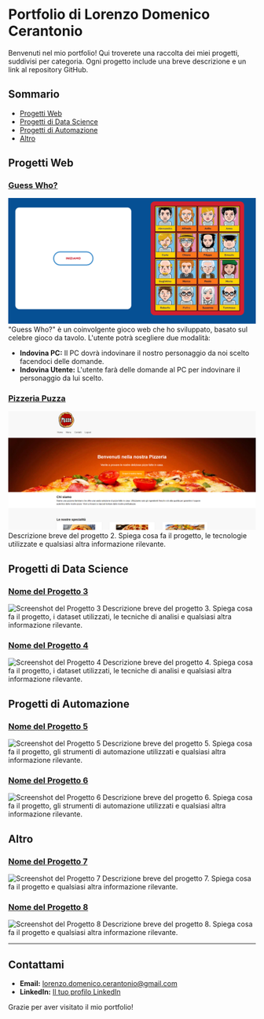 # Portfolio di Lorenzo Domenico Cerantonio

Benvenuti nel mio portfolio! Qui troverete una raccolta dei miei progetti, suddivisi per categoria. Ogni progetto include una breve descrizione e un link al repository GitHub.

## Sommario

- [Progetti Web](#progetti-web)
- [Progetti di Data Science](#progetti-di-data-science)
- [Progetti di Automazione](#progetti-di-automazione)
- [Altro](#altro)

## Progetti Web

### [Guess Who?](http://www.lorenzocerantonio5bi.altervista.org/IndovinaChi/prova.html)
![Screenshot del Progetto 1](/Img/grgwewgewg.PNG)
"Guess Who?" è un coinvolgente gioco web che ho sviluppato, basato sul celebre gioco da tavolo.
L'utente potrà scegliere due modalità:
- **Indovina PC:** Il PC dovrà indovinare il nostro personaggio  da noi scelto facendoci delle domande.
- **Indovina Utente:** L'utente farà delle domande al PC per indovinare il personaggio da lui scelto.

### [Pizzeria Puzza](http://www.lorenzocerantonio5bi.altervista.org/Guzzetta/login.html)
![Screenshot del Progetto 2](/Img/yr5herhrjhdsert.PNG)
Descrizione breve del progetto 2. Spiega cosa fa il progetto, le tecnologie utilizzate e qualsiasi altra informazione rilevante.

## Progetti di Data Science

### [Nome del Progetto 3](https://github.com/tuo-username/nome-del-progetto-3)
![Screenshot del Progetto 3](link-al-tuo-screenshot.jpg)
Descrizione breve del progetto 3. Spiega cosa fa il progetto, i dataset utilizzati, le tecniche di analisi e qualsiasi altra informazione rilevante.

### [Nome del Progetto 4](https://github.com/tuo-username/nome-del-progetto-4)
![Screenshot del Progetto 4](link-al-tuo-screenshot.jpg)
Descrizione breve del progetto 4. Spiega cosa fa il progetto, i dataset utilizzati, le tecniche di analisi e qualsiasi altra informazione rilevante.

## Progetti di Automazione

### [Nome del Progetto 5](https://github.com/tuo-username/nome-del-progetto-5)
![Screenshot del Progetto 5](link-al-tuo-screenshot.jpg)
Descrizione breve del progetto 5. Spiega cosa fa il progetto, gli strumenti di automazione utilizzati e qualsiasi altra informazione rilevante.

### [Nome del Progetto 6](https://github.com/tuo-username/nome-del-progetto-6)
![Screenshot del Progetto 6](link-al-tuo-screenshot.jpg)
Descrizione breve del progetto 6. Spiega cosa fa il progetto, gli strumenti di automazione utilizzati e qualsiasi altra informazione rilevante.

## Altro

### [Nome del Progetto 7](https://github.com/tuo-username/nome-del-progetto-7)
![Screenshot del Progetto 7](link-al-tuo-screenshot.jpg)
Descrizione breve del progetto 7. Spiega cosa fa il progetto e qualsiasi altra informazione rilevante.

### [Nome del Progetto 8](https://github.com/tuo-username/nome-del-progetto-8)
![Screenshot del Progetto 8](link-al-tuo-screenshot.jpg)
Descrizione breve del progetto 8. Spiega cosa fa il progetto e qualsiasi altra informazione rilevante.

---

## Contattami

- **Email:** lorenzo.domenico.cerantonio@gmail.com
- **LinkedIn:** [Il tuo profilo LinkedIn](www.linkedin.com/in/lorenzo-cerantonio-4830052bb)
<!-- - **Sito Web:** [Il tuo sito web personale](https://tuo-sito-web.com) -->

Grazie per aver visitato il mio portfolio!

